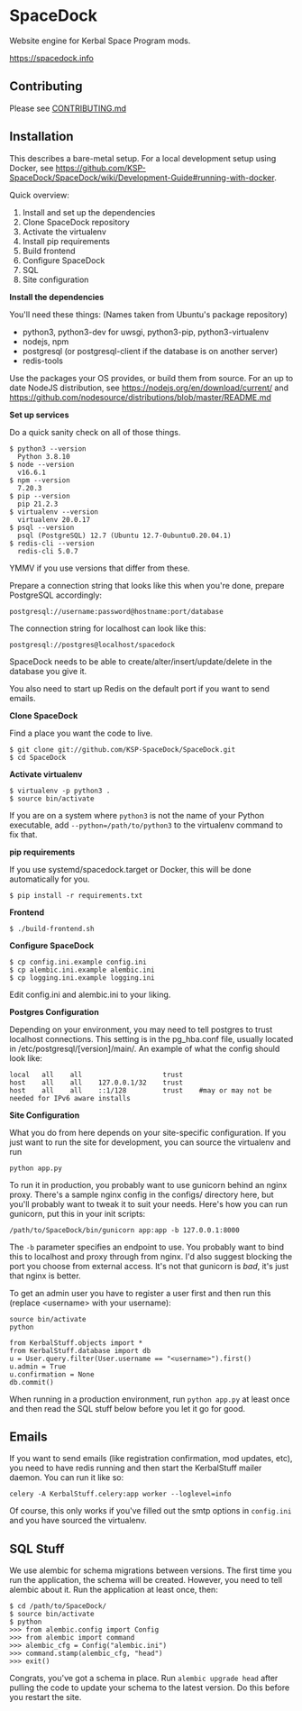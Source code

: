# SpaceDock

Website engine for Kerbal Space Program mods.

https://spacedock.info

## Contributing

Please see [CONTRIBUTING.md](./CONTRIBUTING.md)

## Installation

This describes a bare-metal setup. For a local development setup using Docker, see https://github.com/KSP-SpaceDock/SpaceDock/wiki/Development-Guide#running-with-docker.

Quick overview:

1. Install and set up the dependencies
2. Clone SpaceDock repository
3. Activate the virtualenv
4. Install pip requirements
5. Build frontend
6. Configure SpaceDock
7. SQL
8. Site configuration

**Install the dependencies**

You'll need these things:
(Names taken from Ubuntu's package repository)

* python3, python3-dev for uwsgi, python3-pip, python3-virtualenv
* nodejs, npm
* postgresql (or postgresql-client if the database is on another server)
* redis-tools

Use the packages your OS provides, or build them from source.
For an up to date NodeJS distribution, see https://nodejs.org/en/download/current/
and https://github.com/nodesource/distributions/blob/master/README.md

**Set up services**

Do a quick sanity check on all of those things.

    $ python3 --version
      Python 3.8.10
    $ node --version
      v16.6.1
    $ npm --version
      7.20.3
    $ pip --version
      pip 21.2.3
    $ virtualenv --version
      virtualenv 20.0.17
    $ psql --version
      psql (PostgreSQL) 12.7 (Ubuntu 12.7-0ubuntu0.20.04.1)
    $ redis-cli --version
      redis-cli 5.0.7

YMMV if you use versions that differ from these.

Prepare a connection string that looks like this when you're done, prepare PostgreSQL accordingly:

    postgresql://username:password@hostname:port/database

The connection string for localhost can look like this:

    postgresql://postgres@localhost/spacedock

SpaceDock needs to be able to create/alter/insert/update/delete in the database
you give it.

You also need to start up Redis on the default port if you want to send emails.

**Clone SpaceDock**

Find a place you want the code to live.

    $ git clone git://github.com/KSP-SpaceDock/SpaceDock.git
    $ cd SpaceDock

**Activate virtualenv**

    $ virtualenv -p python3 .
    $ source bin/activate

If you are on a system where `python3` is not the name of your
Python executable, add `--python=/path/to/python3` to the virtualenv command to fix that.

**pip requirements**

If you use systemd/spacedock.target or Docker, this will be done automatically for you.

    $ pip install -r requirements.txt

**Frontend**

    $ ./build-frontend.sh

**Configure SpaceDock**

    $ cp config.ini.example config.ini
    $ cp alembic.ini.example alembic.ini
    $ cp logging.ini.example logging.ini

Edit config.ini and alembic.ini to your liking.

**Postgres Configuration**

Depending on your environment, you may need to tell postgres to trust localhost connections. This setting is in the pg_hba.conf file, usually located in /etc/postgresql/[version]/main/.
An example of what the config should look like:

    local   all    all                    trust
    host    all    all    127.0.0.1/32    trust
    host    all    all    ::1/128         trust    #may or may not be needed for IPv6 aware installs

**Site Configuration**

What you do from here depends on your site-specific configuration. If you just
want to run the site for development, you can source the virtualenv and run

    python app.py

To run it in production, you probably want to use gunicorn behind an nginx proxy.
There's a sample nginx config in the configs/ directory here, but you'll probably
want to tweak it to suit your needs. Here's how you can run gunicorn, put this in
your init scripts:

    /path/to/SpaceDock/bin/gunicorn app:app -b 127.0.0.1:8000

The `-b` parameter specifies an endpoint to use. You probably want to bind this to
localhost and proxy through from nginx. I'd also suggest blocking the port you
choose from external access. It's not that gunicorn is *bad*, it's just that nginx
is better.

To get an admin user you have to register a user first and then run this (replace &lt;username&gt; with your username):

	source bin/activate
	python

	from KerbalStuff.objects import *
	from KerbalStuff.database import db
	u = User.query.filter(User.username == "<username>").first()
	u.admin = True
	u.confirmation = None
	db.commit()


When running in a production environment, run `python app.py` at least once and
then read the SQL stuff below before you let it go for good.

## Emails

If you want to send emails (like registration confirmation, mod updates, etc),
you need to have redis running and then start the KerbalStuff mailer daemon.
You can run it like so:

    celery -A KerbalStuff.celery:app worker --loglevel=info

Of course, this only works if you've filled out the smtp options in `config.ini`
and you have sourced the virtualenv.

## SQL Stuff

We use alembic for schema migrations between versions. The first time you run the
application, the schema will be created. However, you need to tell alembic about
it. Run the application at least once, then:

    $ cd /path/to/SpaceDock/
    $ source bin/activate
    $ python
    >>> from alembic.config import Config
    >>> from alembic import command
    >>> alembic_cfg = Config("alembic.ini")
    >>> command.stamp(alembic_cfg, "head")
    >>> exit()

Congrats, you've got a schema in place. Run `alembic upgrade head` after pulling
the code to update your schema to the latest version. Do this before you restart
the site.
